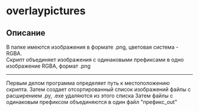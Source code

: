# overlaypictures
##  Описание
В папке имеются изображения в формате .png, цветовая система - RGBA.  
Скрипт объединяет изображения с одинаковыми префиксами в одно изображение RGBA, формат .png
______________________
Первым делом программа определяет путь к местоположению скрипта.
Затем создает отсортированный список изображений
файлы с расширением .py, .exe удаляются из этого списка
Затем файлы с одинаковым префиксом объединяются в один файл "префикс_out" 
